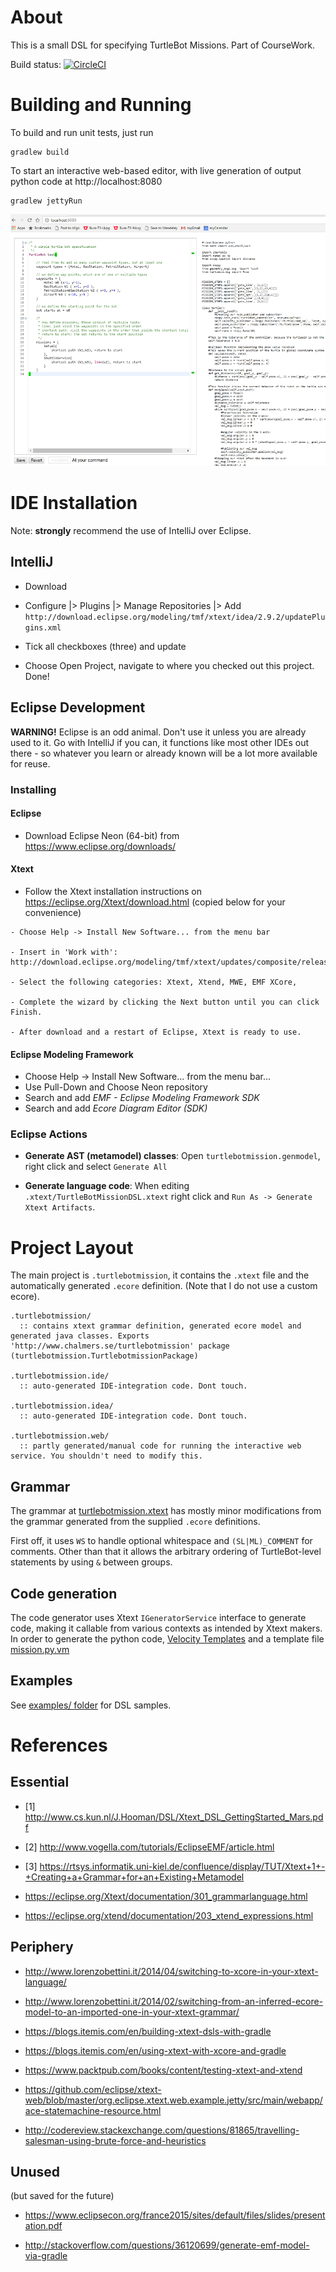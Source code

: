 About
=====
This is a small DSL for specifying TurtleBot Missions. Part of CourseWork.

Build status: [![CircleCI](https://circleci.com/gh/lindwaltz/course_se17_robotdsl.svg?style=svg)](https://circleci.com/gh/lindwaltz/course_se17_robotdsl)

Building and Running
====================

To build and run unit tests, just run

```
gradlew build
```

To start an interactive web-based editor, with live generation of output python code at http://localhost:8080 

```
gradlew jettyRun
```

![editor screenshot](https://raw.githubusercontent.com/lindwaltz/course_se17_robotdsl/master/examples/editor_preview.png)

IDE Installation
================

Note: **strongly** recommend the use of IntelliJ over Eclipse.

IntelliJ
--------

- Download
- Configure |> Plugins |> Manage Repositories |> Add
  `http://download.eclipse.org/modeling/tmf/xtext/idea/2.9.2/updatePlugins.xml`
- Tick all checkboxes (three) and update

- Choose Open Project, navigate to where you checked out this project. Done!

Eclipse Development
-------------------
**WARNING!** Eclipse is an odd animal. Don't use it unless you are already used to it. Go with IntelliJ if you can, it functions like most other IDEs out there - so whatever you learn or already known will be a lot more available for reuse.

### Installing

#### Eclipse
* Download Eclipse Neon (64-bit) from https://www.eclipse.org/downloads/

#### Xtext

- Follow the Xtext installation instructions on https://eclipse.org/Xtext/download.html (copied below for your convenience)

```
- Choose Help -> Install New Software... from the menu bar

- Insert in 'Work with': http://download.eclipse.org/modeling/tmf/xtext/updates/composite/releases/

- Select the following categories: Xtext, Xtend, MWE, EMF XCore,

- Complete the wizard by clicking the Next button until you can click Finish.

- After download and a restart of Eclipse, Xtext is ready to use.

```

#### Eclipse Modeling Framework

- Choose Help -> Install New Software... from the menu bar...
- Use Pull-Down and Choose Neon repository
- Search and add *EMF - Eclipse Modeling Framework SDK*
- Search and add *Ecore Diagram Editor (SDK)*

### Eclipse Actions
- **Generate AST (metamodel) classes**: Open `turtlebotmission.genmodel`, right click and select `Generate All`

- **Generate language code**: When editing `.xtext/TurtleBotMissionDSL.xtext` right click and `Run As -> Generate Xtext Artifacts`.

Project Layout
==============
The main project is `.turtlebotmission`, it contains the `.xtext` file and the automatically generated `.ecore` definition. (Note that I do not use a custom ecore).

```
.turtlebotmission/
  :: contains xtext grammar definition, generated ecore model and generated java classes. Exports 'http://www.chalmers.se/turtlebotmission' package (turtlebotmission.TurtlebotmissionPackage)

.turtlebotmission.ide/
  :: auto-generated IDE-integration code. Dont touch.

.turtlebotmission.idea/
  :: auto-generated IDE-integration code. Dont touch.

.turtlebotmission.web/
  :: partly generated/manual code for running the interactive web service. You shouldn't need to modify this.
```

Grammar
-------
The grammar at [turtlebotmission.xtext](https://github.com/lindwaltz/course_se17_robotdsl/blob/master/se.chalmers.turtlebotmission/src/main/java/se/chalmers/turtlebotmission.xtext) has mostly minor modifications from the grammar generated from the supplied `.ecore` definitions.

First off, it uses `WS` to handle optional whitespace and `(SL|ML)_COMMENT` for comments. Other than that it allows the arbitrary ordering of TurtleBot-level statements by using `&` between groups.

Code generation
---------------
The code generator uses Xtext `IGeneratorService` interface to generate code, making it callable from various contexts as intended by Xtext makers. In order to generate the python code, [Velocity Templates](http://velocity.apache.org/) and a template file [mission.py.vm](https://github.com/lindwaltz/course_se17_robotdsl/blob/master/se.chalmers.turtlebotmission/src/main/resources/templates/mission.py.vm)

Examples
--------

See [examples/ folder](https://github.com/lindwaltz/course_se17_robotdsl/tree/master/examples) for DSL samples.

References
==========

Essential
---------
- [1] http://www.cs.kun.nl/J.Hooman/DSL/Xtext_DSL_GettingStarted_Mars.pdf

- [2] http://www.vogella.com/tutorials/EclipseEMF/article.html

- [3] https://rtsys.informatik.uni-kiel.de/confluence/display/TUT/Xtext+1+-+Creating+a+Grammar+for+an+Existing+Metamodel

- https://eclipse.org/Xtext/documentation/301_grammarlanguage.html

- https://eclipse.org/xtend/documentation/203_xtend_expressions.html

Periphery
---------
- http://www.lorenzobettini.it/2014/04/switching-to-xcore-in-your-xtext-language/

- http://www.lorenzobettini.it/2014/02/switching-from-an-inferred-ecore-model-to-an-imported-one-in-your-xtext-grammar/

- https://blogs.itemis.com/en/building-xtext-dsls-with-gradle

- https://blogs.itemis.com/en/using-xtext-with-xcore-and-gradle

- https://www.packtpub.com/books/content/testing-xtext-and-xtend

- https://github.com/eclipse/xtext-web/blob/master/org.eclipse.xtext.web.example.jetty/src/main/webapp/ace-statemachine-resource.html

- http://codereview.stackexchange.com/questions/81865/travelling-salesman-using-brute-force-and-heuristics

Unused
------
(but saved for the future)

- https://www.eclipsecon.org/france2015/sites/default/files/slides/presentation.pdf

- http://stackoverflow.com/questions/36120699/generate-emf-model-via-gradle
